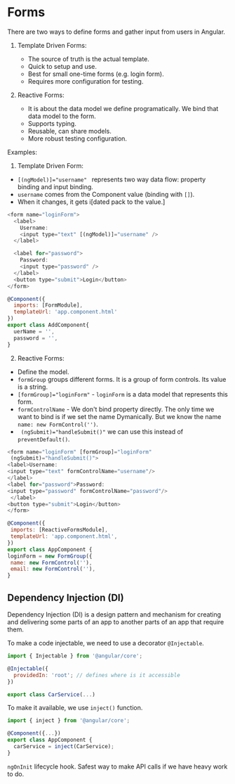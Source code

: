# Forms

There are two ways to define forms and gather input from users in Angular.

1. Template Driven Forms:

   - The source of truth is the actual template.
   - Quick to setup and use.
   - Best for small one-time forms (e.g. login form).
   - Requires more configuration for testing.

2. Reactive Forms:
   - It is about the data model we define programatically. We bind that data model to the form.
   - Supports typing.
   - Reusable, can share models.
   - More robust testing configuration.

Examples:

1. Template Driven Form:

- `[(ngModel)]="username" ` represents two way data flow: property binding and input binding.
- `username` comes from the Component value (binding with `[]`).
- When it changes, it gets i[dated pack to the value.]

```js
<form name="loginForm">
  <label>
    Username:
    <input type="text" [(ngModel)]="username" />
  </label>

  <label for="password">
    Password:
    <input type="password" />
  </label>
  <button type="submit">Login</button>
</form>
```

```js
@Component({
  imports: [FormModule],
  templateUrl: 'app.component.html'
})
export class AddComponent{
  uerName = '',
  password = '',
}
```

2. Reactive Forms:

- Define the model.
- `formGroup` groups different forms. It is a group of form controls. Its value is a string.
- `[formGroup]="loginForm"` - `loginForm` is a data model that represents this form.
- `formControlName` - We don't bind property directly. The only time we want to bind is if we set the name Dymanically. But we know the name ` name: new FormControl('')`.
- ` (ngSubmit)="handleSubmit()"` we can use this instead of `preventDefault()`.

```js
<form name="loginForm" [formGroup]="loginForm"
 (ngSubmit)="handleSubmit()">
<label>Username:
<input type="text" formControlName="username"/>
</label>
<label for="password">Password:
<input type="password" formControlName="password"/>
 </label>
<button type="submit">Login</button>
</form>

```

```js
@Component({
 imports: [ReactiveFormsModule],
 templateUrl: 'app.component.html',
})
export class AppComponent {
loginForm = new FormGroup({
 name: new FormControl(''),
 email: new FormControl(''),
}
```

## Dependency Injection (DI)

Dependency Injection (DI) is a design pattern and mechanism for creating and delivering some parts of an app to another parts of an app that require them.

To make a code injectable, we need to use a decorator `@Injectable`.

```js
import { Injectable } from '@angular/core';

@Injectable({
  providedIn: 'root'; // defines where is it accessible
})

export class CarService(...)
```

To make it available, we use `inject()` function.

```js
import { inject } from '@angular/core';

@Component({...})
export class AppComponent {
  carService = inject(CarService);
}
```

`ngOnInit` lifecycle hook. Safest way to make API calls if we have heavy work to do.

